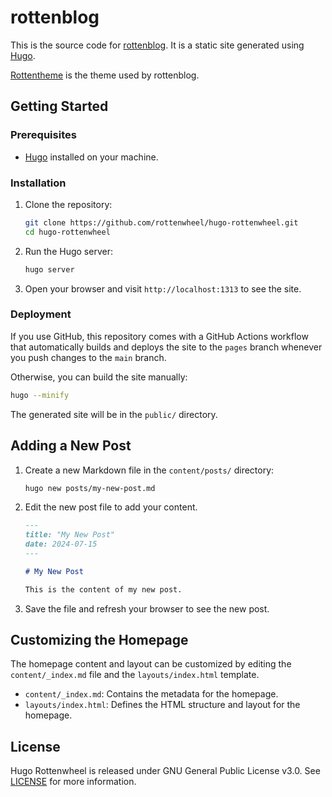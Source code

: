 # rottenblog

This is the source code for [rottenblog](https://blog.rottenwheel.com/). It is a static site generated using [Hugo](https://gohugo.io/).

[Rottentheme](https://github.com/rottenwheel/rottentheme) is the theme used by rottenblog.

## Getting Started

### Prerequisites

- [Hugo](https://gohugo.io/getting-started/installing/) installed on your machine.

### Installation

1. Clone the repository:

   ```sh
   git clone https://github.com/rottenwheel/hugo-rottenwheel.git
   cd hugo-rottenwheel
   ```

2. Run the Hugo server:

   ```sh
   hugo server
   ```

3. Open your browser and visit `http://localhost:1313` to see the site.

### Deployment

If you use GitHub, this repository comes with a GitHub Actions workflow that automatically builds and deploys the site to the `pages` branch whenever you push changes to the `main` branch.

Otherwise, you can build the site manually:

```sh
hugo --minify
```

The generated site will be in the `public/` directory.

## Adding a New Post

1. Create a new Markdown file in the `content/posts/` directory:

   ```sh
   hugo new posts/my-new-post.md
   ```

2. Edit the new post file to add your content.

   ```markdown
   ---
   title: "My New Post"
   date: 2024-07-15
   ---

   # My New Post

   This is the content of my new post.
   ```

3. Save the file and refresh your browser to see the new post.

## Customizing the Homepage

The homepage content and layout can be customized by editing the `content/_index.md` file and the `layouts/index.html` template.

- `content/_index.md`: Contains the metadata for the homepage.
- `layouts/index.html`: Defines the HTML structure and layout for the homepage.

## License

Hugo Rottenwheel is released under GNU General Public License v3.0. See [LICENSE](./LICENSE) for more information.
